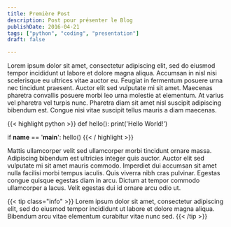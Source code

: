 ```yaml
---
title: Première Post
description: Post pour présenter le Blog
publishDate: 2016-04-21
tags: ["python", "coding", "presentation"]
draft: false

---
```


Lorem ipsum dolor sit amet, consectetur adipiscing elit, sed do eiusmod tempor incididunt ut labore et dolore magna aliqua. Accumsan in nisl nisi scelerisque eu ultrices vitae auctor eu. Feugiat in fermentum posuere urna nec tincidunt praesent. Auctor elit sed vulputate mi sit amet. Maecenas pharetra convallis posuere morbi leo urna molestie at elementum. At varius vel pharetra vel turpis nunc. Pharetra diam sit amet nisl suscipit adipiscing bibendum est. Congue nisi vitae suscipit tellus mauris a diam maecenas.

{{< highlight python >}}
def hello():
    print('Hello World!')

if __name__ == '__main__':
    hello()
{{< / highlight >}}

Mattis ullamcorper velit sed ullamcorper morbi tincidunt ornare massa. Adipiscing bibendum est ultricies integer quis auctor. Auctor elit sed vulputate mi sit amet mauris commodo. Imperdiet dui accumsan sit amet nulla facilisi morbi tempus iaculis. Quis viverra nibh cras pulvinar. Egestas congue quisque egestas diam in arcu. Dictum at tempor commodo ullamcorper a lacus. Velit egestas dui id ornare arcu odio ut.

{{< tip class="info" >}}
Lorem ipsum dolor sit amet, consectetur adipiscing elit, sed do eiusmod tempor incididunt ut labore et dolore magna aliqua. Bibendum arcu vitae elementum curabitur vitae nunc sed.
{{< /tip >}}
